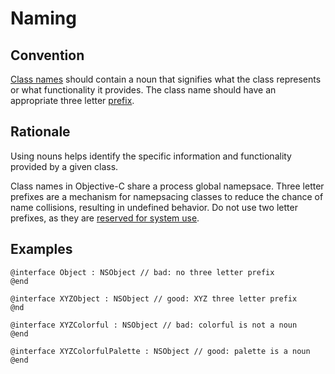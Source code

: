 # Naming

## Convention

[Class names](https://developer.apple.com/library/archive/documentation/Cocoa/Conceptual/CodingGuidelines/Articles/NamingBasics.html#//apple_ref/doc/uid/20001281-1002242-BBCIJGDB) should contain a noun that signifies what the class represents or what functionality it provides. The class name should have an appropriate three letter [prefix](https://developer.apple.com/library/archive/documentation/Cocoa/Conceptual/CodingGuidelines/Articles/NamingBasics.html#//apple_ref/doc/uid/20001281-1002226-BBCJECED).

## Rationale

Using nouns helps identify the specific information and functionality provided by a given class.

Class names in Objective-C share a process global namepsace. Three letter prefixes are a mechanism for namepsacing classes to reduce the chance of name collisions, resulting in undefined behavior. Do not use two letter prefixes, as they are [reserved for system use](https://developer.apple.com/library/archive/documentation/Cocoa/Conceptual/ProgrammingWithObjectiveC/Conventions/Conventions.html#//apple_ref/doc/uid/TP40011210-CH10-SW2).

## Examples

```obj-c
@interface Object : NSObject // bad: no three letter prefix
@end

@interface XYZObject : NSObject // good: XYZ three letter prefix
@nd

@interface XYZColorful : NSObject // bad: colorful is not a noun
@end

@interface XYZColorfulPalette : NSObject // good: palette is a noun
@end
```